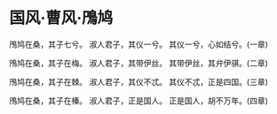# 国风·曹风·鳲鸠

鳲鸠在桑，其子七兮。
淑人君子，其仪一兮。
其仪一兮，心如结兮。(一章)

鳲鸠在桑，其子在梅。
淑人君子，其带伊丝。
其带伊丝，其弁伊骐。(二章)

鳲鸠在桑，其子在棘。
淑人君子，其仪不忒。
其仪不忒，正是四国。(三章)

鳲鸠在桑，其子在榛。
淑人君子，正是国人。
正是国人，胡不万年。(四章)

